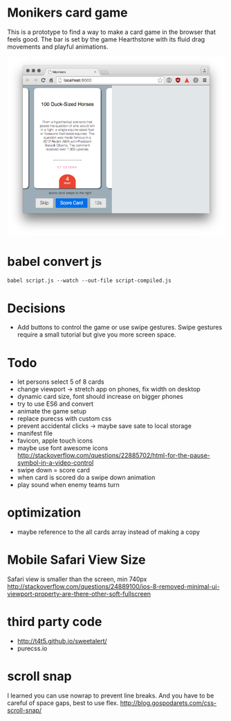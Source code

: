 # Monikers card game
This is a prototype to find a way to make a card game in the browser that feels good. The bar is set by the game Hearthstone with its fluid drag movements and playful animations.

![screenshot](screenshot.png)

# babel convert js
```
babel script.js --watch --out-file script-compiled.js
```

# Decisions
* Add buttons to control the game or use swipe gestures. Swipe gestures require a small tutorial but give you more screen space.

# Todo
* let persons select 5 of 8 cards
* change viewport -> stretch app on phones, fix width on desktop
* dynamic card size, font should increase on bigger phones
* try to use ES6 and convert
* animate the game setup
* replace purecss with custom css
* prevent accidental clicks -> maybe save sate to local storage
* manifest file
* favicon, apple touch icons
* maybe use font awesome icons http://stackoverflow.com/questions/22885702/html-for-the-pause-symbol-in-a-video-control
* swipe down = score card
* when card is scored do a swipe down animation
* play sound when enemy teams turn

# optimization
* maybe reference to the all cards array instead of making a copy

# Mobile Safari View Size
Safari view is smaller than the screen, min 740px
http://stackoverflow.com/questions/24889100/ios-8-removed-minimal-ui-viewport-property-are-there-other-soft-fullscreen

# third party code
* http://t4t5.github.io/sweetalert/
* purecss.io

# scroll snap
I learned you can use nowrap to prevent line breaks. And you have to be careful of space gaps, best to use flex.
http://blog.gospodarets.com/css-scroll-snap/
